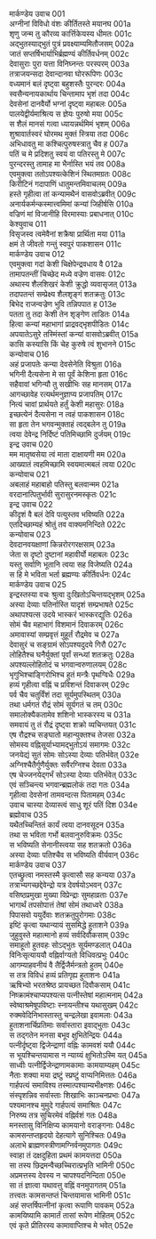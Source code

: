 मार्कण्डेय उवाच	001  
अग्नीनां विविधो वंशः कीर्तितस्ते मयानघ	001a  
शृणु जन्म तु कौरव्य कार्त्तिकेयस्य धीमतः	001c  
अद्भुतस्याद्भुतं पुत्रं प्रवक्ष्याम्यमितौजसम्	002a  
जातं सप्तर्षिभार्याभिर्ब्रह्मण्यं कीर्तिवर्धनम्	002c  
देवासुराः पुरा यत्ता विनिघ्नन्तः परस्परम्	003a  
तत्राजयन्सदा देवान्दानवा घोररूपिणः	003c  
वध्यमानं बलं दृष्ट्वा बहुशस्तैः पुरन्दरः	004a  
स्वसैन्यनायकार्थाय चिन्तामाप भृशं तदा	004c  
देवसेनां दानवैर्यो भग्नां दृष्ट्वा महाबलः	005a  
पालयेद्वीर्यमाश्रित्य स ज्ञेयः पुरुषो मया	005c  
स शैलं मानसं गत्वा ध्यायन्नर्थमिमं भृशम्	006a  
शुश्रावार्तस्वरं घोरमथ मुक्तं स्त्रिया तदा	006c  
अभिधावतु मा कश्चित्पुरुषस्त्रातु चैव ह	007a  
पतिं च मे प्रदिशतु स्वयं वा पतिरस्तु मे	007c  
पुरन्दरस्तु तामाह मा भैर्नास्ति भयं तव	008a  
एवमुक्त्वा ततोऽपश्यत्केशिनं स्थितमग्रतः	008c  
किरीटिनं गदापाणिं धातुमन्तमिवाचलम्	009a  
हस्ते गृहीत्वा तां कन्यामथैनं वासवोऽब्रवीत्	009c  
अनार्यकर्मन्कस्मात्त्वमिमां कन्यां जिहीर्षसि	010a  
वज्रिणं मां विजानीहि विरमास्याः प्रबाधनात्	010c  
केश्युवाच	011  
विसृजस्व त्वमेवैनां शक्रैषा प्रार्थिता मया	011a  
क्षमं ते जीवतो गन्तुं स्वपुरं पाकशासन	011c  
मार्कण्डेय उवाच	012  
एवमुक्त्वा गदां केशी चिक्षेपेन्द्रवधाय वै	012a  
तामापतन्तीं चिच्छेद मध्ये वज्रेण वासवः	012c  
अथास्य शैलशिखरं केशी क्रुद्धो व्यवासृजत्	013a  
तदापतन्तं सम्प्रेक्ष्य शैलशृङ्गं शतक्रतुः	013c  
बिभेद राजन्वज्रेण भुवि तन्निपपात ह	013e  
पतता तु तदा केशी तेन शृङ्गेण ताडितः	014a  
हित्वा कन्यां महाभागां प्राद्रवद्भृशपीडितः	014c  
अपयातेऽसुरे तस्मिंस्तां कन्यां वासवोऽब्रवीत्	015a  
कासि कस्यासि किं चेह कुरुषे त्वं शुभानने	015c  
कन्योवाच	016  
अहं प्रजापतेः कन्या देवसेनेति विश्रुता	016a  
भगिनी दैत्यसेना मे सा पूर्वं केशिना हृता	016c  
सहैवावां भगिन्यौ तु सखीभिः सह मानसम्	017a  
आगच्छावेह रत्यर्थमनुज्ञाप्य प्रजापतिम्	017c  
नित्यं चावां प्रार्थयते हर्तुं केशी महासुरः	018a  
इच्छत्येनं दैत्यसेना न त्वहं पाकशासन	018c  
सा हृता तेन भगवन्मुक्ताहं त्वद्बलेन तु	019a  
त्वया देवेन्द्र निर्दिष्टं पतिमिच्छामि दुर्जयम्	019c  
इन्द्र उवाच	020  
मम मातृष्वसेया त्वं माता दाक्षायणी मम	020a  
आख्यातं त्वहमिच्छामि स्वयमात्मबलं त्वया	020c  
कन्योवाच	021  
अबलाहं महाबाहो पतिस्तु बलवान्मम	021a  
वरदानात्पितुर्भावी सुरासुरनमस्कृतः	021c  
इन्द्र उवाच	022  
कीदृशं वै बलं देवि पत्युस्तव भविष्यति	022a  
एतदिच्छाम्यहं श्रोतुं तव वाक्यमनिन्दिते	022c  
कन्योवाच	023  
देवदानवयक्षाणां किन्नरोरगरक्षसाम्	023a  
जेता स दृष्टो दुष्टानां महावीर्यो महाबलः	023c  
यस्तु सर्वाणि भूतानि त्वया सह विजेष्यति	024a  
स हि मे भविता भर्ता ब्रह्मण्यः कीर्तिवर्धनः	024c  
मार्कण्डेय उवाच	025  
इन्द्रस्तस्या वचः श्रुत्वा दुःखितोऽचिन्तयद्भृशम्	025a  
अस्या देव्याः पतिर्नास्ति यादृशं सम्प्रभाषते	025c  
अथापश्यत्स उदये भास्करं भास्करद्युतिः	026a  
सोमं चैव महाभागं विशमानं दिवाकरम्	026c  
अमावास्यां सम्प्रवृत्तं मुहूर्तं रौद्रमेव च	027a  
देवासुरं च सङ्ग्रामं सोऽपश्यदुदये गिरौ	027c  
लोहितैश्च घनैर्युक्तां पूर्वां सन्ध्यां शतक्रतुः	028a  
अपश्यल्लोहितोदं च भगवान्वरुणालयम्	028c  
भृगुभिश्चाङ्गिरोभिश्च हुतं मन्त्रैः पृथग्विधैः	029a  
हव्यं गृहीत्वा वह्निं च प्रविशन्तं दिवाकरम्	029c  
पर्व चैव चतुर्विंशं तदा सूर्यमुपस्थितम्	030a  
तथा धर्मगतं रौद्रं सोमं सूर्यगतं च तम्	030c  
समालोक्यैकतामेव शशिनो भास्करस्य च	031a  
समवायं तु तं रौद्रं दृष्ट्वा शक्रो व्यचिन्तयत्	031c  
एष रौद्रश्च सङ्घातो महान्युक्तश्च तेजसा	032a  
सोमस्य वह्निसूर्याभ्यामद्भुतोऽयं समागमः	032c  
जनयेद्यं सुतं सोमः सोऽस्या देव्याः पतिर्भवेत्	032e  
अग्निश्चैतैर्गुणैर्युक्तः सर्वैरग्निश्च देवता	033a  
एष चेज्जनयेद्गर्भं सोऽस्या देव्याः पतिर्भवेत्	033c  
एवं सञ्चिन्त्य भगवान्ब्रह्मलोकं तदा गतः	034a  
गृहीत्वा देवसेनां तामवन्दत्स पितामहम्	034c  
उवाच चास्या देव्यास्त्वं साधु शूरं पतिं दिश	034e  
ब्रह्मोवाच	035  
यथैतच्चिन्तितं कार्यं त्वया दानवसूदन	035a  
तथा स भविता गर्भो बलवानुरुविक्रमः	035c  
स भविष्यति सेनानीस्त्वया सह शतक्रतो	036a  
अस्या देव्याः पतिश्चैव स भविष्यति वीर्यवान्	036c  
मार्कण्डेय उवाच	037  
एतच्छ्रुत्वा नमस्तस्मै कृत्वासौ सह कन्यया	037a  
तत्राभ्यगच्छद्देवेन्द्रो यत्र देवर्षयोऽभवन्	037c  
वसिष्ठप्रमुखा मुख्या विप्रेन्द्राः सुमहाव्रताः	037e  
भागार्थं तपसोपात्तं तेषां सोमं तथाध्वरे	038a  
पिपासवो ययुर्देवाः शतक्रतुपुरोगमाः	038c  
इष्टिं कृत्वा यथान्यायं सुसमिद्धे हुताशने	039a  
जुहुवुस्ते महात्मानो हव्यं सर्वदिवौकसाम्	039c  
समाहूतो हुतवहः सोऽद्भुतः सूर्यमण्डलात्	040a  
विनिःसृत्याययौ वह्निर्वाग्यतो विधिवत्प्रभुः	040c  
आगम्याहवनीयं वै तैर्द्विजैर्मन्त्रतो हुतम्	040e  
स तत्र विविधं हव्यं प्रतिगृह्य हुताशनः	041a  
ऋषिभ्यो भरतश्रेष्ठ प्रायच्छत दिवौकसाम्	041c  
निष्क्रामंश्चाप्यपश्यत्स पत्नीस्तेषां महात्मनाम्	042a  
स्वेष्वाश्रमेषूपविष्टाः स्नायन्तीश्च यथासुखम्	042c  
रुक्मवेदिनिभास्तास्तु चन्द्रलेखा इवामलाः	043a  
हुताशनार्चिप्रतिमाः सर्वास्तारा इवाद्भुताः	043c  
स तद्गतेन मनसा बभूव क्षुभितेन्द्रियः	044a  
पत्नीर्दृष्ट्वा द्विजेन्द्राणां वह्निः कामवशं ययौ	044c  
स भूयश्चिन्तयामास न न्याय्यं क्षुभितोऽस्मि यत्	045a  
साध्वीः पत्नीर्द्विजेन्द्राणामकामाः कामयाम्यहम्	045c  
नैताः शक्या मया द्रष्टुं स्प्रष्टुं वाप्यनिमित्ततः	046a  
गार्हपत्यं समाविश्य तस्मात्पश्याम्यभीक्ष्णशः	046c  
संस्पृशन्निव सर्वास्ताः शिखाभिः काञ्चनप्रभाः	047a  
पश्यमानश्च मुमुदे गार्हपत्यं समाश्रितः	047c  
निरुष्य तत्र सुचिरमेवं वह्निर्वशं गतः	048a  
मनस्तासु विनिक्षिप्य कामयानो वराङ्गनाः	048c  
कामसन्तप्तहृदयो देहत्यागे सुनिश्चितः	049a  
अलाभे ब्राह्मणस्त्रीणामग्निर्वनमुपागतः	049c  
स्वाहा तं दक्षदुहिता प्रथमं कामयत्तदा	050a  
सा तस्य छिद्रमन्वैच्छच्चिरात्प्रभृति भामिनी	050c  
अप्रमत्तस्य देवस्य न चापश्यदनिन्दिता	050e  
सा तं ज्ञात्वा यथावत्तु वह्निं वनमुपागतम्	051a  
तत्त्वतः कामसन्तप्तं चिन्तयामास भामिनी	051c  
अहं सप्तर्षिपत्नीनां कृत्वा रूपाणि पावकम्	052a  
कामयिष्यामि कामार्तं तासां रूपेण मोहितम्	052c  
एवं कृते प्रीतिरस्य कामावाप्तिश्च मे भवेत्	052e  
